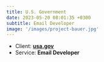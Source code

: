 ```yaml
---
title: U.S. Government
date: 2023-05-20 08:01:35 +0300
subtitle: Email Developer
image: '/images/project-bauer.jpg'
---
```


<!-- -->

<ul class="list-inline item-details">
    <li>Client:
        <strong><a href="https://www.usa.gov">usa.gov</a>
        </strong>
    </li>
    <li>Service:
        <strong>Email Developer</strong>
    </li>
</ul>
